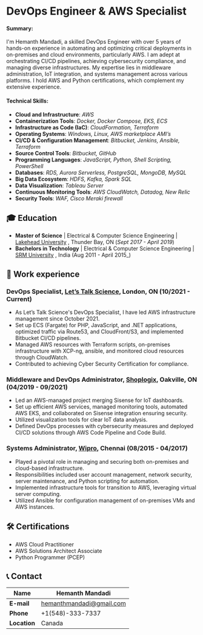 # DevOps Engineer & AWS Specialist

#### Summary: 
I'm Hemanth Mandadi, a skilled DevOps Engineer with over 5 years of hands-on experience in automating and optimizing critical deployments in on-premises and cloud environments, particularly AWS. I am adept at orchestrating CI/CD pipelines, achieving cybersecurity compliance, and managing diverse infrastructures. My expertise lies in middleware administration, IoT integration, and systems management across various platforms. I hold AWS and Python certifications, which complement my extensive experience. 

#### Technical Skills:

- **Cloud and Infrastructure**: _AWS_
- **Containerization Tools**: _Docker, Docker Compose, EKS, ECS_
- **Infrastructure as Code (IaC)**: _CloudFormation, Terraform_
- **Operating Systems**: _Windows, Linux, AWS marketplace AMI’s_
- **CI/CD & Configuration Management**: _Bitbucket, Jenkins, Ansible, Terraform_
- **Source Control Tools**: _Bitbucket, GitHub_
- **Programming Languages**: _JavaScript, Python, Shell Scripting, PowerShell_
- **Databases**: _RDS, Aurora Serverless, PostgreSQL, MongoDB, MySQL_
- **Big Data Ecosystem**: _HDFS, Kafka, Spark SQL_
- **Data Visualization**: _Tableau Server_
- **Continuous Monitoring Tools**: _AWS CloudWatch, Datadog, New Relic_
- **Security Tools**: _WAF, Cisco Meraki firewall_
  
## 🎓 Education
- **Master of Science** | Electrical & Computer Science Engineering | <a href="https://www.lakeheadu.ca/" target="_blank">Lakehead University</a> , Thunder Bay, ON (_Sept 2017 - April 2019_)		  		
- **Bachelors in Technology** | Electrical & Computer Science Engineering | <a href="https://www.srmist.edu.in/" target="_blank">SRM University</a> , India (Aug 2011 - April 2015_)


## 💼 Work experience 
### DevOps Specialist, <a href="https://letstalkscience.ca/" target="_blank">Let’s Talk Science</a>, London, ON (10/2021 - Current)
- As Let’s Talk Science's DevOps Specialist, I have led AWS infrastructure management since October 2021. 
- Set up ECS (Fargate) for PHP, JavaScript, and .NET applications, optimized traffic via Route53, and CloudFront/S3, and implemented Bitbucket CI/CD pipelines. 
- Managed AWS resources with Terraform scripts, on-premises infrastructure with XCP-ng, ansible, and monitored cloud resources through CloudWatch. 
- Contributed to achieving Cyber Security Certification for compliance.

### Middleware and DevOps Administrator, <a href="https://shoplogix.com/" target="_blank">Shoplogix</a>, Oakville, ON (04/2019 - 09/2021)
- Led an AWS-managed project merging Sisense for IoT dashboards. 
- Set up efficient AWS services, managed monitoring tools, automated AWS EKS, and collaborated on Sisense integration ensuring security. 
- Utilized visualization tools for clear IoT data analysis. 
- Defined DevOps processes with cybersecurity measures and deployed CI/CD solutions through AWS Code Pipeline and Code Build.

### Systems Administrator, <a href="https://www.wipro.com/" target="_blank">Wipro</a>, Chennai (08/2015 - 04/2017)
- Played a pivotal role in managing and securing both on-premises and cloud-based infrastructure. 
- Responsibilities included user account management, network security, server maintenance, and Python scripting for automation. 
- Implemented infrastructure tools for transition to AWS, leveraging virtual server computing. 
- Utilized Ansible for configuration management of on-premises VMs and AWS instances.

## 🛠️ Certifications
- AWS Cloud Practitioner
- AWS Solutions Architect Associate
- Python Programmer (PCEP)

## 📞 Contact
| **Name** | Hemanth Mandadi |
|----------|----------------|
| **E-mail** | [hemanthmandadi@gmail.com](mailto:hemanthmandadi@gmail.com) |
| **Phone** | +1(548)-333-7337 |
| **Location** | Canada |
